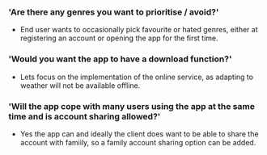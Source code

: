 ### 'Are there any genres you want to prioritise / avoid?'
- End user wants to occasionally pick favourite or hated genres, either at registering an account or opening the app for the first time. <br>
### 'Would you want the app to have a download function?'
- Lets focus on the implementation of the online service, as adapting to weather will not be available offline. <br>

### 'Will the app cope with many users using the app at the same time and is account sharing allowed?'
- Yes the app can and ideally the client does want to be able to share the account with famiily, so a family account sharing option can be added.
